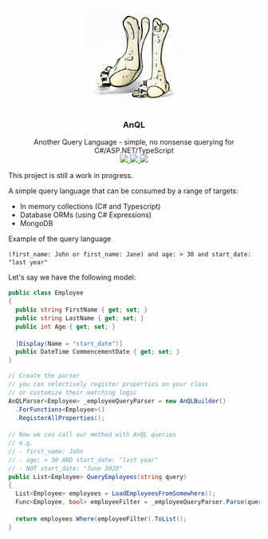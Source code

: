 <br />
<p align="center">
  <a href="https://github.com/twgraham/AnQL">
    <img src="assets/images/ankles.jpg" alt="Cartoon Ankles" width="200">
  </a>

  <h3 align="center">AnQL</h3>

  <p align="center">
    Another Query Language - simple, no nonsense querying for C#/ASP.NET/TypeScript 
    <br />
    <a href="https://codecov.io/github/twgraham/AnQL">
        <img src="https://github.com/twgraham/AnQL/actions/workflows/build-test.yaml/badge.svg" />
    </a>
    <a href="https://codecov.io/github/twgraham/AnQL" > 
        <img src="https://codecov.io/github/twgraham/AnQL/branch/master/graph/badge.svg?token=FUJXCID1YL"/> 
    </a>
    <a href="https://codeclimate.com/github/twgraham/AnQL/maintainability">
      <img src="https://api.codeclimate.com/v1/badges/182f472df6db393c2bee/maintainability" />
    </a>
</p>

This project is still a work in progress.

A simple query language that can be consumed by a range of targets:

- In memory collections (C# and Typescript)
- Database ORMs (using C# Expressions)
- MongoDB

Example of the query language

```
(first_name: John or first_name: Jane) and age: > 30 and start_date: "last year"
```

Let's say we have the following model:
```csharp
public class Employee
{
  public string FirstName { get; set; }
  public string LastName { get; set; }
  public int Age { get; set; }

  [Display(Name = "start_date")]
  public DateTime CommencementDate { get; set; }
}
```

```csharp
// Create the parser
// you can selectively register properties on your class
// or customize their matching logic
AnQLParser<Employee> _employeeQueryParser = new AnQLBuilder()
  .ForFunctions<Employee>()
  .RegisterAllProperties();

// Now we can call our method with AnQL queries
// e.g.
// - first_name: John
// - age: > 30 AND start_date: "last year"
// - NOT start_date: "June 2020"
public List<Employee> QueryEmployees(string query)
{
  List<Employee> employees = LoadEmployeesFromSomewhere();
  Func<Employee, bool> employeeFilter = _employeeQueryParser.Parse(query);

  return employees.Where(employeeFilter).ToList();
}
```
